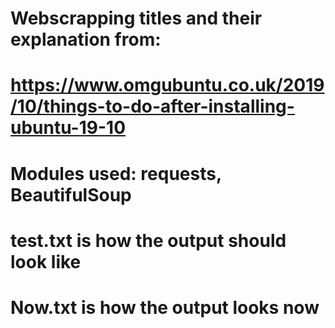 # Webscrapping titles and their explanation from:
# https://www.omgubuntu.co.uk/2019/10/things-to-do-after-installing-ubuntu-19-10

# Modules used: requests, BeautifulSoup
# test.txt is how the output should look like
# Now.txt is how the output looks now
